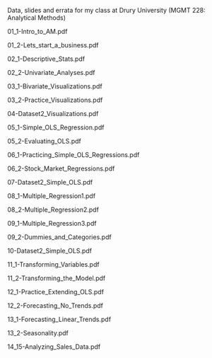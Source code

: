 Data, slides and errata for my class at Drury University (MGMT 228: Analytical Methods) 

01_1-Intro_to_AM.pdf

01_2-Lets_start_a_business.pdf

02_1-Descriptive_Stats.pdf

02_2-Univariate_Analyses.pdf

03_1-Bivariate_Visualizations.pdf

03_2-Practice_Visualizations.pdf

04-Dataset2_Visualizations.pdf

05_1-Simple_OLS_Regression.pdf

05_2-Evaluating_OLS.pdf

06_1-Practicing_Simple_OLS_Regressions.pdf

06_2-Stock_Market_Regressions.pdf

07-Dataset2_Simple_OLS.pdf

08_1-Multiple_Regression1.pdf

08_2-Multiple_Regression2.pdf

09_1-Multiple_Regression3.pdf

09_2-Dummies_and_Categories.pdf

10-Dataset2_Simple_OLS.pdf

11_1-Transforming_Variables.pdf

11_2-Transforming_the_Model.pdf

12_1-Practice_Extending_OLS.pdf

12_2-Forecasting_No_Trends.pdf

13_1-Forecasting_Linear_Trends.pdf

13_2-Seasonality.pdf

14_15-Analyzing_Sales_Data.pdf

